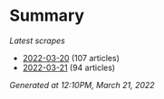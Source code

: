# Summary
*Latest scrapes*
* [2022-03-20](https://github.com/nuuuwan/news_lk/blob/data/news_lk.2022-03-20.json) (107 articles)
* [2022-03-21](https://github.com/nuuuwan/news_lk/blob/data/news_lk.2022-03-21.json) (94 articles)

*Generated at 12:10PM, March 21, 2022*